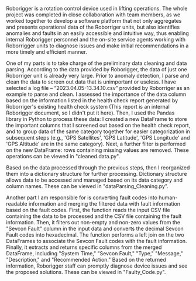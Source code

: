 Roborigger is a rotation control device used in lifting operations. The whole project was completed in close collaboration with team members, as we worked together to develop a software platform that not only aggregates and presents operational data of the Roborriger units, but also identifies anomalies and faults in an easily accessible and intuitive way, thus enabling internal Roborigger personnel and the on-site service agents working with Roborrigger units to diagnose issues and make initial recommendations in a more timely and efficient manner.

One of my parts is to take charge of the preliminary data cleaning and data parsing. According to the data provided by Roborigger, the data of just one Roborriger unit is already very large. Prior to anomaly detection, I parse and clean the data to screen out data that is unimportant or useless. I have selected a log file – “2023.04.05-13.34.10.csv” provided by Roborriger as an example to parse and clean. I assessed the importance of the data column based on the information listed in the health check report generated by Roborriger's existing health check system (This report is an internal Roborigger document, so I didn't put it here). Then, I used the Pandas library in Python to process these data: I created a new DataFrame to store the important columns that I screened out based on the health check report, and to group data of the same category together for easier categorization in subsequent steps (e.g., 'GPS Satellites', 'GPS Latitude', 'GPS Longitude' and 'GPS Altitude' are in the same category). Next, a further filter is performed on the new DataFrame: rows containing missing values are removed. These operations can be viewed in "cleaned.data.py".

Based on the data processed through the previous steps, then I reorganized them into a dictionary structure for further processing. Dictionary structure allows data to be accessed and managed based on its data category and column names. These can be viewed in "dataParsing_Cleaning.py". 

Another part I am responsible for is converting fault codes into human-readable information and merging the filtered data with fault information based on the fault codes. First, the function reads the input CSV file containing the data to be processed and the CSV file containing the fault information. Then, it filters out non-empty and non-zero values from the "Sevcon Fault" column in the input data and converts the decimal Sevcon Fault codes into hexadecimal. The function performs a left join on the two DataFrames to associate the Sevcon Fault codes with the fault information. Finally, it extracts and returns specific columns from the merged DataFrame, including "System Time," "Sevcon Fault," "Type," "Message," "Description," and "Recommended Action." Based on the returned information, Roborigger staff can promptly diagnose device issues and see the proposed solutions. These can be viewed in "Faulty_Code.py". 
